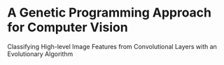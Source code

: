 # A Genetic Programming Approach for Computer Vision

Classifying High-level Image Features from Convolutional Layers with an Evolutionary Algorithm
